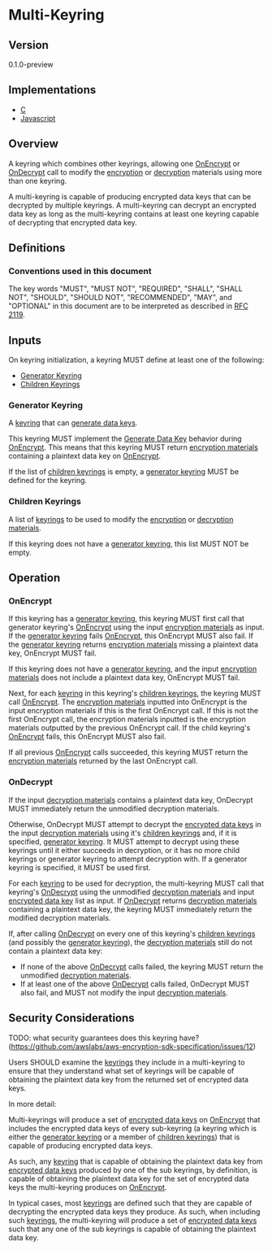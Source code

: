 [//]: # (Copyright 2019 Amazon.com, Inc. or its affiliates. All Rights Reserved.)
[//]: # (SPDX-License-Identifier: CC-BY-SA-4.0)

# Multi-Keyring

## Version

0.1.0-preview

## Implementations

- [C](https://github.com/aws/aws-encryption-sdk-c/blob/master/source/multi_keyring.c)
- [Javascript](https://github.com/awslabs/aws-encryption-sdk-javascript/blob/master/modules/material-management/src/multi_keyring.ts)

## Overview

A keyring which combines other keyrings, allowing one [OnEncrypt](#onencrypt) or [OnDecrypt](#ondecrypt)
call to modify the [encryption](#structures.md#encryption-materials) or [decryption](#structures.md#decryption-materials)
materials using more than one keyring.

A multi-keyring is capable of producing encrypted data keys that can be decrypted by multiple keyrings.
A multi-keyring can decrypt an encrypted data key as long as the multi-keyring contains at least one keyring capable
of decrypting that encrypted data key.

## Definitions

### Conventions used in this document

The key words "MUST", "MUST NOT", "REQUIRED", "SHALL", "SHALL NOT", "SHOULD", "SHOULD NOT", "RECOMMENDED", "MAY", and "OPTIONAL"
in this document are to be interpreted as described in [RFC 2119](https://tools.ietf.org/html/rfc2119).

## Inputs

On keyring initialization, a keyring MUST define at least one of the following:

- [Generator Keyring](#generator-keyring)
- [Children Keyrings](#children-keyrings)

### Generator Keyring

A [keyring](#keyring-interface.md) that can [generate data keys](#keyring-interface.md#generate-data-key).

This keyring MUST implement the [Generate Data Key](#keyring-interface.md#generate-data-key) behavior
during [OnEncrypt](#keyring-interface#onencrypt).
This means that this keyring MUST return [encryption materials](#structures.md#encryption-materials) containing
a plaintext data key on [OnEncrypt](#keyring-interface.md#onencrypt).

If the list of [children keyrings](#children-keyrings) is empty,
a [generator keyring](#generator-keyring) MUST be defined for the keyring.

### Children Keyrings

A list of [keyrings](#keyring-interface) to be used to modify the [encryption](#structures.md#encryption-materials)
or [decryption materials](#structures.md#encryption-materials).

If this keyring does not have a [generator keyring](#generator-keyring), this list MUST NOT be empty.

## Operation

### OnEncrypt

If this keyring has a [generator keyring](#generator-keyring),
this keyring MUST first call that generator keyring's [OnEncrypt](#keyring-interface#onencrypt.md)
using the input [encryption materials](#structures.md#encryption-materials) as input.
If the [generator keyring](#generator-keyring) fails [OnEncrypt](#keyring-interface.md), this OnEncrypt MUST also fail.
If the [generator keyring](#generator-keyring) returns [encryption materials](#encryption-materials) missing a plaintext data key,
OnEncrypt MUST fail.

If this keyring does not have a [generator keyring](#generator-keyring),
and the input [encryption materials](#data-structure.md#encryption-materials)
does not include a plaintext data key, OnEncrypt MUST fail.

Next, for each [keyring](#keyring-interface.md) in this keyring's [children keyrings](#children-keyrings),
the keyring MUST call [OnEncrypt](#keyring-interface#onencrypt.md).
The [encryption materials](#structures.md#encryption-materials) inputted into OnEncrypt is the
input encryption materials if this is the first OnEncrypt call.
If this is not the first OnEncrypt call, the encryption materials inputted is the encryption materials
outputted by the previous OnEncrypt call.
If the child keyring's [OnEncrypt](#keyring-interface.md#onencrypt) fails, this OnEncrypt MUST also fail.

If all previous [OnEncrypt](#keyring-interface.md#onencrypt) calls succeeded, this keyring MUST return
the [encryption materials](#structures.md#encryption-materials) returned by the last OnEncrypt call.

### OnDecrypt

If the input [decryption materials](#structures.md#decryption-materials) contains a plaintext data key,
OnDecrypt MUST immediately return the unmodified decryption materials.

Otherwise, OnDecrypt MUST attempt to decrypt the [encrypted data keys](#structures.md#encrypted-data-key)
in the input [decryption materials](#structures.md#decryption-materials) using it's
[children keyrings](#children-keyrings) and, if it is specified, [generator keyring](#generator-keyring).
It MUST attempt to decrypt using these keyrings until it either succeeds in decryption,
or it has no more child keyrings or generator keyring to attempt decryption with.
If a generator keyring is specified, it MUST be used first.

For each [keyring](#keyring-interface.md) to be used for decryption,
the multi-keyring MUST call that keyring's [OnDecrypt](#keyring-interface#ondecrypt.md) using
the unmodified [decryption materials](#structures.md#decryption-materials) and input
[encrypted data key](#structures.md#encrypted-data-keys) list as input.
If [OnDecrypt](#keyring-interface.md#onencrypt) returns [decryption materials](#structures.md#decryption-materials)
containing a plaintext data key, the keyring MUST immediately return the modified decryption materials.

If, after calling [OnDecrypt](#keyring-interface.md#ondecrypt) on every one of this keyring's [children keyrings](#children-keyrings)
(and possibly the [generator keyring](#generator-keyring)), the [decryption materials](#structures.md#decryption-materials)
still do not contain a plaintext data key:

- If none of the above [OnDecrypt](#keyring-interface.md#ondecrypt) calls failed, the keyring
  MUST return the unmodified [decryption materials](#structures.md#decryption-materials).
- If at least one of the above [OnDecrypt](#keyring-interface.md#ondecrypt) calls failed,
  OnDecrypt MUST also fail, and MUST not modify the input [decryption materials](#structures.md#decryption-materials).

## Security Considerations

TODO: what security guarantees does this keyring have?
(https://github.com/awslabs/aws-encryption-sdk-specification/issues/12)

Users SHOULD examine the [keyrings](#keyring-interface.md) they include in a multi-keyring to ensure
that they understand what set of keyrings will be capable of obtaining the plaintext data key from
the returned set of encrypted data keys.

In more detail:

Multi-keyrings will produce a set of [encrypted data keys](#structures.md#encrypted-data-key) on
[OnEncrypt](#keyring-interface.md#onencrypt) that includes the encrypted data keys of every sub-keyring
(a keyring which is either the [generator keyring](#generator-keyring) or a member of [children keyrings](#children-keyrings))
that is capable of producing encrypted data keys.

As such, any [keyring](#keyring-interface.md) that is capable of obtaining the plaintext data key from
[encrypted data keys](#structures.md#encrypted-data-key) produced by one of the sub keyrings,
by definition, is capable of obtaining the plaintext data key for the set of encrypted data keys
the multi-keyring produces on [OnEncrypt](#keyring-interface.md#onencrypt).

In typical cases, most [keyrings](#keyring-interface.md) are defined such that they are capable of
decrypting the encrypted data keys they produce.
As such, when including such [keyrings](#keyring-interface.md),
the multi-keyring will produce a set of [encrypted data keys](#structures.md#encrypted-data-keys)
such that any one of the sub keyrings is capable of obtaining the plaintext data key.
